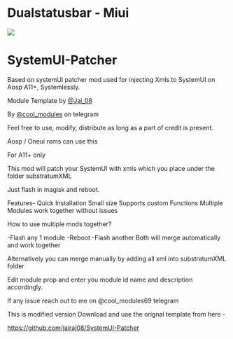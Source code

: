 # Dualstatusbar - Miui
<a href="https://t.me/DualstatusbarMiui"><img src=https://telegra.ph/file/b35a82b90c2938835303b.jpg></a>



# SystemUI-Patcher
Based on  systemUI patcher mod used for injecting Xmls to SystemUI on Aosp A11+, Systemlessly. 

Module Template by [@Jai_08](https://github.com/jairaj08)

By [@cool_modules](https://t.me/cool_modules) on telegram 

Feel free to use, modify, distribute as long as a part of credit is present.

Aosp / Oneui roms can use this

For A11+ only

This mod will patch your SystemUI with xmls which you place under the folder substratumXML

Just flash in magisk and reboot.

Features-
Quick Installation
Small size
Supports custom Functions
Multiple Modules work together without issues

How to use multiple mods together?

-Flash any 1 module 
-Reboot
-Flash another
Both will merge automatically and work together

Alternatively you can merge manually by adding all xml into substratumXML folder

Edit module prop and enter you module id name and description accordingly. 

If any issue reach out to me on @cool_modules69 telegram


This is modified version 
Download and uae the orignal template from here -

https://github.com/jairaj08/SystemUI-Patcher
